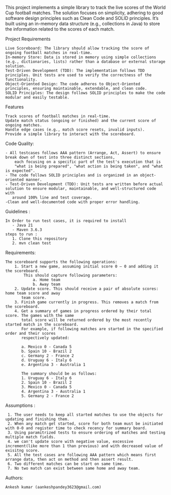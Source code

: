 
This project implements a simple library to track the live scores of the World Cup football matches. The solution focuses on simplicity, adhering to good software design principles such as Clean Code and SOLID principles. 
It’s built using an in-memory data structure (e.g., collections in Java) to store the information related to the scores of each match.

Project Requirements

    Live Scoreboard: The library should allow tracking the score of ongoing football matches in real-time.
    In-memory Store: Data is stored in memory using simple collections (e.g., dictionaries, lists) rather than a database or external storage solution.
    Test-Driven Development (TDD): The implementation follows TDD principles. Unit tests are used to verify the correctness of the functionality.
    Object-Oriented Design: The code adheres to Object-Oriented principles, ensuring maintainable, extendable, and clean code.
    SOLID Principles: The design follows SOLID principles to make the code modular and easily testable.

Features

    Track scores of football matches in real-time.
    Update match status (ongoing or finished) and the current score of ongoing matches.
    Handle edge cases (e.g., match score resets, invalid inputs).
    Provide a simple library to interact with the scoreboard.

Code Quality:

    - All testcases follows AAA pattern (Arrange, Act, Assert) to ensure break down of test into three distinct sections, 
        each focusing on a specific part of the test's execution that is 
        "what is being prepared", "what action is being taken", and "what is expected".
    - The code follows SOLID principles and is organized in an object-oriented manner.
    - Test-Driven Development (TDD): Unit tests are written before actual solution to ensure modular, maintainable, and well-structured code with
       around 100% line and test coverage.
    -Clean and well-documented code with proper error handling.

Guidelines : 

    In Order to run test cases, it is required to install
       - Java 21 
       - Maven 3.6.3
    steps to run : 
       1. Clone this repository
       2. mvn clean test

Requirements:

    The scoreboard supports the following operations:
        1. Start a new game, assuming initial score 0 – 0 and adding it the scoreboard.
            This should capture following parameters:
                a. Home team
                b. Away team
        2. Update score. This should receive a pair of absolute scores: home team score and away
           team score.
        3. Finish game currently in progress. This removes a match from the scoreboard.
        4. Get a summary of games in progress ordered by their total score. The games with the same
           total score will be returned ordered by the most recently started match in the scoreboard.
           For example, if following matches are started in the specified order and their scores
           respectively updated:

           a. Mexico 0 - Canada 5
           b. Spain 10 - Brazil 2
           c. Germany 2 - France 2
           d. Uruguay 6 - Italy 6
           e. Argentina 3 - Australia 1

           The summary should be as follows:
           1. Uruguay 6 - Italy 6
           2. Spain 10 - Brazil 2
           3. Mexico 0 - Canada 5
           4. Argentina 3 - Australia 1
           5. Germany 2 - France 2

Assumptions :
      
     1. The user needs to keep all started matches to use the objects for updating and finishing them.
     2. When any match get started, score for both team must be initiated with 0-0 and register time to check recency for summary board.
     3. Using paramitrized tests to ensure ordering of matches and testing multiple match fields.
     4. we can't update score with negative value, excessive increment(like more than 1 than previous) and with decreased value of exisitng score.
     5. All the test cases are following AAA pattern which means first arrange data, then act on method and then assert result.
     6. Two different matches can be start on same time.
     7. No two match can exist between same home and away team.
  
Authors:

    Ankesh kumar (aankeshpandey3623@gmail.com)


